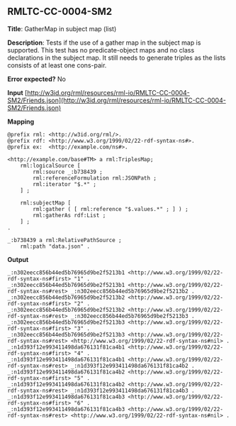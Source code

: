 ## RMLTC-CC-0004-SM2

**Title**: GatherMap in subject map (list)

**Description**: Tests if the use of a gather map in the subject map is supported. This test has no predicate-object maps and no class declarations in the subject map. It still needs to generate triples as the lists consists of at least one cons-pair.

**Error expected?** No

**Input**
 [http://w3id.org/rml/resources/rml-io/RMLTC-CC-0004-SM2/Friends.json](http://w3id.org/rml/resources/rml-io/RMLTC-CC-0004-SM2/Friends.json)

**Mapping**
```
@prefix rml: <http://w3id.org/rml/>.
@prefix rdf: <http://www.w3.org/1999/02/22-rdf-syntax-ns#>.
@prefix ex:  <http://example.com/ns#>.

<http://example.com/base#TM> a rml:TriplesMap;
    rml:logicalSource [
        rml:source _:b738439 ;
        rml:referenceFormulation rml:JSONPath ;
        rml:iterator "$.*" ;
    ] ;

    rml:subjectMap [
        rml:gather ( [ rml:reference "$.values.*" ; ] ) ;
        rml:gatherAs rdf:List ;
    ] ;
.

_:b738439 a rml:RelativePathSource ;
    rml:path "data.json" .
```

**Output**
```
_:n302eecc856b44ed5b76965d9be2f5213b1 <http://www.w3.org/1999/02/22-rdf-syntax-ns#first> "1" .
_:n302eecc856b44ed5b76965d9be2f5213b1 <http://www.w3.org/1999/02/22-rdf-syntax-ns#rest> _:n302eecc856b44ed5b76965d9be2f5213b2 .
_:n302eecc856b44ed5b76965d9be2f5213b2 <http://www.w3.org/1999/02/22-rdf-syntax-ns#first> "2" .
_:n302eecc856b44ed5b76965d9be2f5213b2 <http://www.w3.org/1999/02/22-rdf-syntax-ns#rest> _:n302eecc856b44ed5b76965d9be2f5213b3 .
_:n302eecc856b44ed5b76965d9be2f5213b3 <http://www.w3.org/1999/02/22-rdf-syntax-ns#first> "3" .
_:n302eecc856b44ed5b76965d9be2f5213b3 <http://www.w3.org/1999/02/22-rdf-syntax-ns#rest> <http://www.w3.org/1999/02/22-rdf-syntax-ns#nil> .
_:n1d393f12e993411498da676131f81ca4b1 <http://www.w3.org/1999/02/22-rdf-syntax-ns#first> "4" .
_:n1d393f12e993411498da676131f81ca4b1 <http://www.w3.org/1999/02/22-rdf-syntax-ns#rest> _:n1d393f12e993411498da676131f81ca4b2 .
_:n1d393f12e993411498da676131f81ca4b2 <http://www.w3.org/1999/02/22-rdf-syntax-ns#first> "5" .
_:n1d393f12e993411498da676131f81ca4b2 <http://www.w3.org/1999/02/22-rdf-syntax-ns#rest> _:n1d393f12e993411498da676131f81ca4b3 .
_:n1d393f12e993411498da676131f81ca4b3 <http://www.w3.org/1999/02/22-rdf-syntax-ns#first> "6" .
_:n1d393f12e993411498da676131f81ca4b3 <http://www.w3.org/1999/02/22-rdf-syntax-ns#rest> <http://www.w3.org/1999/02/22-rdf-syntax-ns#nil> .

```

